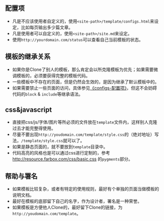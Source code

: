 
## 配置项
- 凡是不应该使用者自定义的，使用`<site-path>/template/configs.html`来设定，比如每页输出多少篇文章。  
- 凡是使用者可以自定义的，使用`<site-path>/site.md`来设定。 
- 使用`http://yourdomain.com/status`可以查看自己当前模板的状态。

## 模板的继承关系
- 如果你是Clone了别人的模板，那么肯定会以所克隆模板为优先；如果需要微调模板的，必须要获得完整的模板代码。 
- 一些模板中不存在的页面，但是仍然会生效的，是因为继承了默认模板中的。
- 如果需要禁止一些页面的访问，具体参见[《configs-配置项》](/post/configs)，但这不会妨碍代码的`block` & `include`等继承语法。

## css&javascript
- 直接把css/js/字体/图片等所必须的文件放在`template`文件内，这样别人克隆过去才能完整得使用。
- 尽量不要出现`http://youdomain.com/template/style.css`的（绝对地址）写法，`/template/style.css`就可以了。  
- 如果是静态页面的，就不要放到`template`目录中。
- 代码高亮的风格也是可以通过css进行定制的，参考 http://resource.farbox.com/css/basic.css 的`pygments`部分。
  
## 帮助与署名
- 如果模板比较复杂，或者有特定的使用规则，最好有个单独的页面当做模板的说明文档。  
- 最好在模板的底部留下自己的名字，作为设计者，署名是一种荣誉。  
- 如果模板是方便他人Clone的，最好留下Clone的链接，为`http://youdomain.com/template`。  

